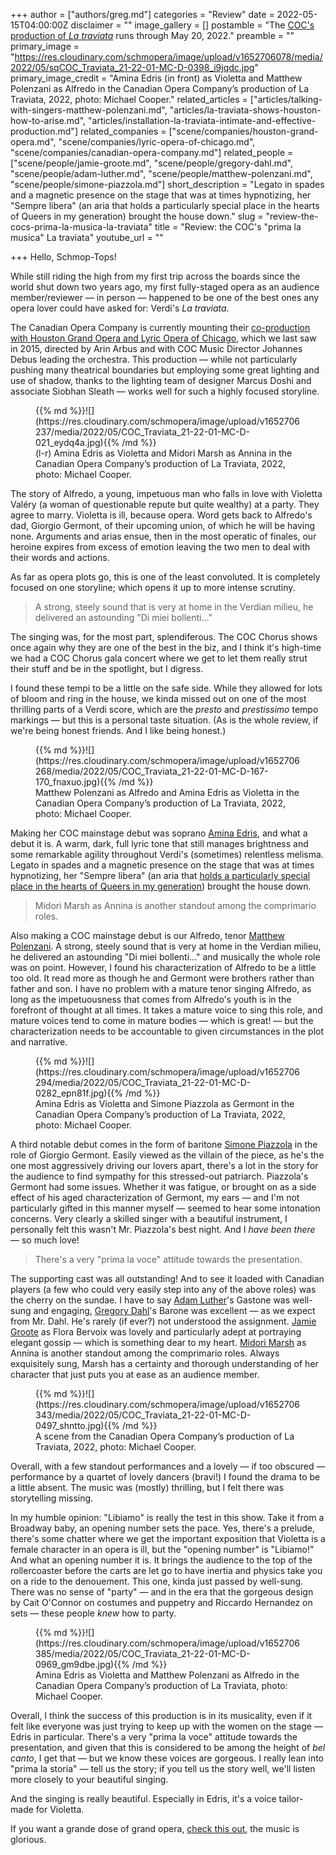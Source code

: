 +++
author = ["authors/greg.md"]
categories = "Review"
date = 2022-05-15T04:00:00Z
disclaimer = ""
image_gallery = []
postamble = "The [COC's production of _La traviata_](https://www.coc.ca/productions/23083) runs through May 20, 2022."
preamble = ""
primary_image = "https://res.cloudinary.com/schmopera/image/upload/v1652706078/media/2022/05/sqCOC_Traviata_21-22-01-MC-D-0398_i9jqdc.jpg"
primary_image_credit = "Amina Edris (in front) as Violetta and Matthew Polenzani as Alfredo in the Canadian Opera Company’s production of La Traviata, 2022, photo: Michael Cooper."
related_articles = ["articles/talking-with-singers-matthew-polenzani.md", "articles/la-traviata-shows-houston-how-to-arise.md", "articles/installation-la-traviata-intimate-and-effective-production.md"]
related_companies = ["scene/companies/houston-grand-opera.md", "scene/companies/lyric-opera-of-chicago.md", "scene/companies/canadian-opera-company.md"]
related_people = ["scene/people/jamie-groote.md", "scene/people/gregory-dahl.md", "scene/people/adam-luther.md", "scene/people/matthew-polenzani.md", "scene/people/simone-piazzola.md"]
short_description = "Legato in spades and a magnetic presence on the stage that was at times hypnotizing, her \"Sempre libera\" (an aria that holds a particularly special place in the hearts of Queers in my generation) brought the house down."
slug = "review-the-cocs-prima-la-musica-la-traviata"
title = "Review: the COC's \"prima la musica\" La traviata"
youtube_url = ""

+++
Hello, Schmop-Tops!

While still riding the high from my first trip across the boards since the world shut down two years ago, my first fully-staged opera as an audience member/reviewer — in person — happened to be one of the best ones any opera lover could have asked for: Verdi's _La traviata_.

The Canadian Opera Company is currently mounting their [co-production with Houston Grand Opera and Lyric Opera of Chicago](https://www.coc.ca/productions/23083), which we last saw in 2015, directed by Arin Arbus and with COC Music Director Johannes Debus leading the orchestra. This production — while not particularly pushing many theatrical boundaries but employing some great lighting and use of shadow, thanks to the lighting team of designer Marcus Doshi and associate Siobhan Sleath — works well for such a highly focused storyline.

<figure data-type="image">{{% md %}}![](https://res.cloudinary.com/schmopera/image/upload/v1652706237/media/2022/05/COC_Traviata_21-22-01-MC-D-021_eydq4a.jpg){{% /md %}}

<figcaption>(l-r) Amina Edris as Violetta and Midori Marsh as Annina in the Canadian Opera Company’s production of La Traviata, 2022, photo: Michael Cooper.</figcaption>  
</figure>

The story of Alfredo, a young, impetuous man who falls in love with Violetta Valéry (a woman of questionable repute but quite wealthy) at a party. They agree to marry. Violetta is ill, because opera. Word gets back to Alfredo's dad, Giorgio Germont, of their upcoming union, of which he will be having none. Arguments and arias ensue, then in the most operatic of finales, our heroine expires from excess of emotion leaving the two men to deal with their words and actions.

As far as opera plots go, this is one of the least convoluted. It is completely focused on one storyline; which opens it up to more intense scrutiny.

> A strong, steely sound that is very at home in the Verdian milieu, he delivered an astounding "Di miei bollenti..."

The singing was, for the most part, splendiferous. The COC Chorus shows once again why they are one of the best in the biz, and I think it's high-time we had a COC Chorus gala concert where we get to let them really strut their stuff and be in the spotlight, but I digress.

I found these tempi to be a little on the safe side. While they allowed for lots of bloom and ring in the house, we kinda missed out on one of the most thrilling parts of a Verdi score, which are the _presto_ and _prestissimo_ tempo markings — but this is a personal taste situation. (As is the whole review, if we're being honest friends. And I like being honest.)

<figure data-type="image">{{% md %}}![](https://res.cloudinary.com/schmopera/image/upload/v1652706268/media/2022/05/COC_Traviata_21-22-01-MC-D-167-170_fnaxuo.jpg){{% /md %}}

<figcaption>Matthew Polenzani as Alfredo and Amina Edris as Violetta in the Canadian Opera Company’s production of La Traviata, 2022, photo: Michael Cooper.</figcaption>  
</figure>

Making her COC mainstage debut was soprano [Amina Edris](/scene/people/amina-edris/), and what a debut it is. A warm, dark, full lyric tone that still manages brightness and some remarkable agility throughout Verdi's (sometimes) relentless melisma. Legato in spades and a magnetic presence on the stage that was at times hypnotizing, her "Sempre libera" (an aria that [holds a particularly special place in the hearts of Queers in my generation](https://youtu.be/ZreZzV7y18Y)) brought the house down.

> Midori Marsh as Annina is another standout among the comprimario roles.

Also making a COC mainstage debut is our Alfredo, tenor [Matthew Polenzani](/talking-with-singers-matthew-polenzani/). A strong, steely sound that is very at home in the Verdian milieu, he delivered an astounding "Di miei bollenti..." and musically the whole role was on point. However, I found his characterization of Alfredo to be a little too old. It read more as though he and Germont were brothers rather than father and son. I have no problem with a mature tenor singing Alfredo, as long as the impetuousness that comes from Alfredo's youth is in the forefront of thought at all times. It takes a mature voice to sing this role, and mature voices tend to come in mature bodies — which is great! — but the characterization needs to be accountable to given circumstances in the plot and narrative.

<figure data-type="image">{{% md %}}![](https://res.cloudinary.com/schmopera/image/upload/v1652706294/media/2022/05/COC_Traviata_21-22-01-MC-D-0282_epn81f.jpg){{% /md %}}

<figcaption>Amina Edris as Violetta and Simone Piazzola as Germont in the Canadian Opera Company’s production of La Traviata, 2022, photo: Michael Cooper.</figcaption>  
</figure>

A third notable debut comes in the form of baritone [Simone Piazzola](/scene/people/simone-piazzola/) in the role of Giorgio Germont. Easily viewed as the villain of the piece, as he's the one most aggressively driving our lovers apart, there's a lot in the story for the audience to find sympathy for this stressed-out patriarch. Piazzola's Germont had some issues. Whether it was fatigue, or brought on as a side effect of his aged characterization of Germont, my ears — and I'm not particularly gifted in this manner myself — seemed to hear some intonation concerns. Very clearly a skilled singer with a beautiful instrument, I personally felt this wasn't Mr. Piazzola's best night. And I _have been there_ — so much love!

> There's a very "prima la voce" attitude towards the presentation.

The supporting cast was all outstanding! And to see it loaded with Canadian players (a few who could very easily step into any of the above roles) was the cherry on the sundae. I have to say [Adam Luther](/scene/people/adam-luther/)'s Gastone was well-sung and engaging, [Gregory Dahl](/scene/people/gregory-dahl/)'s Barone was excellent — as we expect from Mr. Dahl. He's rarely (if ever?) not understood the assignment. [Jamie Groote](/scene/people/jamie-groote/) as Flora Bervoix was lovely and particularly adept at portraying elegant gossip — which is something dear to my heart. [Midori Marsh](/scene/people/midori-marsh/) as Annina is another standout among the comprimario roles. Always exquisitely sung, Marsh has a certainty and thorough understanding of her character that just puts you at ease as an audience member.

<figure data-type="image">{{% md %}}![](https://res.cloudinary.com/schmopera/image/upload/v1652706343/media/2022/05/COC_Traviata_21-22-01-MC-D-0497_shntto.jpg){{% /md %}}

<figcaption>A scene from the Canadian Opera Company’s production of La Traviata, 2022, photo: Michael Cooper.</figcaption>  
</figure>

Overall, with a few standout performances and a lovely — if too obscured — performance by a quartet of lovely dancers (bravi!) I found the drama to be a little absent. The music was (mostly) thrilling, but I felt there was storytelling missing.

In my humble opinion: "Libiamo" is really the test in this show. Take it from a Broadway baby, an opening number sets the pace. Yes, there's a prelude, there's some chatter where we get the important exposition that Violetta is a female character in an opera is ill, but the "opening number" is "Libiamo!" And what an opening number it is. It brings the audience to the top of the rollercoaster before the carts are let go to have inertia and physics take you on a ride to the denouement. This one, kinda just passed by well-sung. There was no sense of "party" — and in the era that the gorgeous design by Cait O'Connor on costumes and puppetry and Riccardo Hernandez on sets — these people _knew_ how to party.

<figure data-type="image">{{% md %}}![](https://res.cloudinary.com/schmopera/image/upload/v1652706385/media/2022/05/COC_Traviata_21-22-01-MC-D-0969_gm9dbe.jpg){{% /md %}}

<figcaption>Amina Edris as Violetta and Matthew Polenzani as Alfredo in the Canadian Opera Company’s production of La Traviata, photo: Michael Cooper.</figcaption>  
</figure>

Overall, I think the success of this production is in its musicality, even if it felt like everyone was just trying to keep up with the women on the stage — Edris in particular. There's a very "prima la voce" attitude towards the presentation, and given that this is considered to be among the height of _bel canto_, I get that — but we know these voices are gorgeous. I really lean into "prima la storia" — tell us the story; if you tell us the story well, we'll listen more closely to your beautiful singing.

And the singing is really beautiful. Especially in Edris, it's a voice tailor-made for Violetta.

If you want a grande dose of grand opera, [check this out](https://www.coc.ca/productions/23083), the music is glorious.